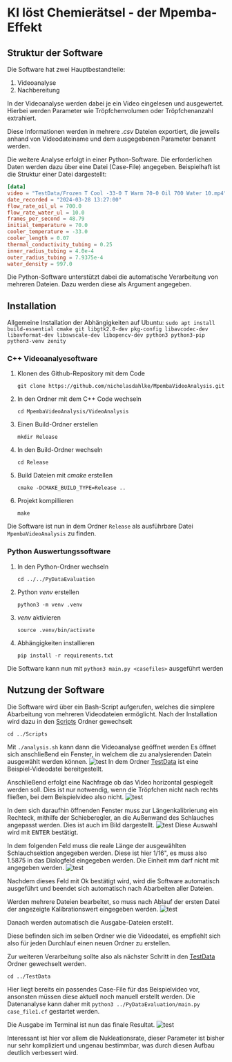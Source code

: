 # KI löst Chemierätsel - der Mpemba-Effekt

## Struktur der Software
Die Software hat zwei Hauptbestandteile:
1. Videoanalyse
2. Nachbereitung

In der Videoanalyse werden dabei je ein Video eingelesen und ausgewertet. Hierbei werden Parameter wie Tröpfchenvolumen oder Tröpfchenanzahl extrahiert.

Diese Informationen werden in mehrere *.csv* Dateien exportiert, die jeweils anhand von Videodateiname und dem ausgegebenen Parameter benannt werden.

Die weitere Analyse erfolgt in einer Python-Software. Die erforderlichen Daten werden dazu über eine Datei (Case-File) angegeben. 
Beispielhaft ist die Struktur einer Datei dargestellt:


```toml
[data]
video = "TestData/Frozen T Cool -33-0 T Warm 70-0 Oil 700 Water 10.mp4"
date_recorded = "2024-03-28 13:27:00"
flow_rate_oil_ul = 700.0
flow_rate_water_ul = 10.0
frames_per_second = 48.79
initial_temperature = 70.0
cooler_temperature = -33.0
cooler_length = 0.07
thermal_conductivity_tubing = 0.25
inner_radius_tubing = 4.0e-4
outer_radius_tubing = 7.9375e-4
water_density = 997.0
```
Die Python-Software unterstützt dabei die automatische Verarbeitung von mehreren Dateien.
Dazu werden diese als Argument angegeben.

## Installation
Allgemeine Installation der Abhängigkeiten auf Ubuntu:
`sudo apt install build-essential cmake git libgtk2.0-dev pkg-config libavcodec-dev libavformat-dev libswscale-dev libopencv-dev python3 python3-pip python3-venv zenity`

### C++ Videoanalyesoftware
1. Klonen des Github-Repository mit dem Code
    
    `git clone https://github.com/nicholasdahlke/MpembaVideoAnalysis.git`


2. In den Ordner mit dem C++ Code wechseln

    `cd MpembaVideoAnalysis/VideoAnalysis`


3. Einen Build-Ordner erstellen

    `mkdir Release`


4. In den Build-Ordner wechseln

    `cd Release`


5. Build Dateien mit *cmake* erstellen

    `cmake -DCMAKE_BUILD_TYPE=Release ..`


6. Projekt kompillieren

    `make`

Die Software ist nun in dem Ordner `Release` als ausführbare Datei `MpembaVideoAnalysis` zu finden.

### Python Auswertungssoftware
1. In den Python-Ordner wechseln

   `cd ../../PyDataEvaluation`


2. Python *venv* erstellen

    `python3 -m venv .venv`


3. *venv* aktivieren

    `source .venv/bin/activate`


4. Abhängigkeiten installieren

   `pip install -r requirements.txt`

Die Software kann nun mit `python3 main.py <casefiles>` ausgeführt werden

## Nutzung der Software
Die Software wird über ein Bash-Script aufgerufen, welches die simplere Abarbeitung von mehreren Videodateien ermöglicht.
Nach der Installation wird dazu in den [Scripts](Scripts) Ordner gewechselt

`cd ../Scripts`

Mit `./analysis.sh` kann dann die Videoanalyse geöffnet werden 
Es öffnet sich anschließend ein Fenster, in welchem die zu analysierenden Datein ausgewählt werden können.
![test](./Images/img1.png)
In dem Ordner [TestData](TestData) ist eine Beispiel-Videodatei bereitgestellt.

Anschließend erfolgt eine Nachfrage ob das Video horizontal gespiegelt werden soll.
Dies ist nur notwendig, wenn die Tröpfchen nicht nach rechts fließen, bei dem Beispielvideo also nicht.
![test](./Images/img4.png)

In dem sich daraufhin öffnenden Fenster muss zur Längenkalibrierung ein Rechteck, mithilfe der Schieberegler, an die Außenwand des Schlauches angepasst werden.
Dies ist auch im Bild dargestellt.
![test](./Images/img3.png)
Diese Auswahl wird mit <kbd>ENTER</kbd> bestätigt.

In dem folgenden Feld muss die reale Länge der ausgewählten Schlauchsektion angegeben werden. Diese ist hier 1/16", es muss also 1.5875 in das Dialogfeld eingegeben werden.
Die Einheit mm darf nicht mit angegeben werden.
![test](./Images/img2.png)

Nachdem dieses Feld mit Ok bestätigt wird, wird die Software automatisch ausgeführt und beendet sich automatisch nach Abarbeiten aller Dateien.

Werden mehrere Dateien bearbeitet, so muss nach Ablauf der ersten Datei der angezeigte Kalibrationswert eingegeben werden.
![test](./Images/img5.png)

Danach werden automatisch die Ausgabe-Dateien erstellt.

Diese befinden sich im selben Ordner wie die Videodatei, es empfiehlt sich also für jeden Durchlauf einen neuen Ordner zu erstellen.

Zur weiteren Verarbeitung sollte also als nächster Schritt in den [TestData](TestData) Ordner gewechselt werden.

`cd ../TestData`

Hier liegt bereits ein passendes Case-File für das Beispielvideo vor, ansonsten müssen diese aktuell noch manuell erstellt werden.
Die Datenanalyse kann daher mit `python3 ../PyDataEvaluation/main.py case_file1.cf` gestartet werden.

Die Ausgabe im Terminal ist nun das finale Resultat. 
![test](./Images/img6.png)

Interessant ist hier vor allem die Nukleationsrate, dieser Parameter ist bisher nur sehr kompliziert und ungenau bestimmbar, was durch diesen Aufbau deutlich verbessert wird.
